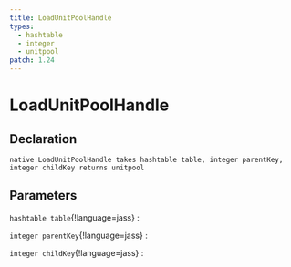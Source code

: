 ```yaml
---
title: LoadUnitPoolHandle
types:
  - hashtable
  - integer
  - unitpool
patch: 1.24
---
```


# LoadUnitPoolHandle

## Declaration

```jass
native LoadUnitPoolHandle takes hashtable table, integer parentKey, integer childKey returns unitpool
```

## Parameters
`hashtable table`{!language=jass}
: 

`integer parentKey`{!language=jass}
: 

`integer childKey`{!language=jass}
: 
